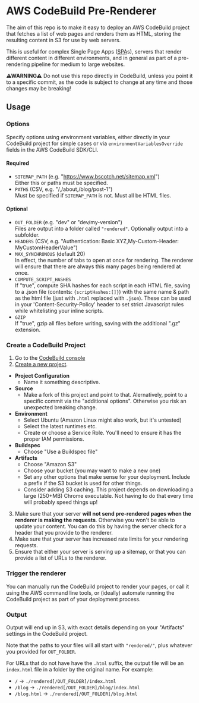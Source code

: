 # AWS CodeBuild Pre-Renderer

The aim of this repo is to make it easy to deploy an AWS CodeBuild
project that fetches a list of web pages and renders them as HTML, storing the
resulting content in S3 for use by web servers.

This is useful for complex Single Page Apps (<abbr title="Single Page App">SPA</abbr>s),
servers that render different content in different environments,
and in general as part of a pre-rendering pipeline for medium to large websites.

**⚠WARNING⚠** Do not use this repo directly in CodeBuild, unless you point it to
a specific commit, as the code is subject to
change at any time and those changes may be breaking!

## Usage

### Options

Specify options using environment variables, either directly in your CodeBuild project
for simple cases or via `environmentVariablesOverride` fields in the AWS CodeBuild SDK/CLI.

#### Required

+ `SITEMAP_PATH` (e.g. "https://www.bscotch.net/sitemap.xml")  
  Either this or paths must be specified.
+ `PATHS` (CSV, e.g. "/,/about,/blog/post-1")  
  Must be specified if `SITEMAP_PATH` is not.
  Must all be HTML files.

#### Optional
+ `OUT_FOLDER` (e.g. "dev" or "dev/my-version")  
  Files are output into a folder called `"rendered"`. Optionally output into
  a subfolder.
+ `HEADERS` (CSV, e.g. "Authentication: Basic XYZ,My-Custom-Header: MyCustomHeaderValue")  
+ `MAX_SYNCHRONOUS` (default 20)  
  In effect, the number of tabs to open at once for rendering.
  The renderer will ensure that there are always this many pages
  being rendered at once.
+ `COMPUTE_SCRIPT_HASHES`  
  If "true", compute SHA hashes for each script in each HTML file,
  saving to a .json file (contents: `{scriptHashes:[]}`) with the same
  name & path as the html file (just with `.html` replaced with `.json`).
  These can be used in your 'Content-Security-Policy' header
  to set strict Javascript rules while whitelisting your inline scripts.
+ `GZIP`  
  If "true", gzip all files before writing, saving with the additional ".gz" extension.

### Create a CodeBuild Project

1. Go to the [CodeBuild console](https://console.aws.amazon.com/codesuite/codebuild/projects.)
2. [Create a new project](https://console.aws.amazon.com/codesuite/codebuild/project/new).
  + **Project Configuration**
    + Name it something descriptive.
  + **Source**
    + Make a fork of this project and point to that. Alernatively, point to a specific commit via the "additional options". Otherwise you risk an unexpected breaking change.
  + **Environment**
    + Select Ubuntu (Amazon Linux might also work, but it's untested)
    + Select the latest runtimes etc.
    + Create or choose a Service Role. You'll need to ensure it has the proper IAM permissions.
  + **Buildspec**
    + Choose "Use a Buildspec file"
  + **Artifacts**
    + Choose "Amazon S3"
    + Choose your bucket (you may want to make a new one)
    + Set any other options that make sense for your deployment. Include a prefix if the S3 bucket is used for other things.
    + Consider adding S3 caching. This project depends on downloading a large (250+MB) Chrome executable. Not having to do that every time will probably speed things up!
3. Make sure that your server **will not send pre-rendered pages when the renderer is making the requests**. Otherwise you won't be able to update your content. You can do this by having the server check for a header that you provide to the renderer.
4. Make sure that your server has increased rate limits for your rendering requests.
5. Ensure that either your server is serving up a sitemap, or that you can provide a list of URLs to the renderer.

### Trigger the renderer

You can manually run the CodeBuild project to render your pages, or call it using the AWS command line tools,
or (ideally) automate running the CodeBuild project as part of your deployment process.

### Output

Output will end up in S3, with exact details depending on your "Artifacts" settings in the CodeBuild project.

Note that the paths to your files will all start with `"rendered/"`, plus whatever you provided for `OUT_FOLDER`.

For URLs that do not have have the `.html` suffix, the output file will be an `index.html` file in a folder
by the original name. For example:

+ `/` → `./rendered[/OUT_FOLDER]/index.html`
+ `/blog` → `./rendered[/OUT_FOLDER]/blog/index.html`
+ `/blog.html` → `./rendered[/OUT_FOLDER]/blog.html`
